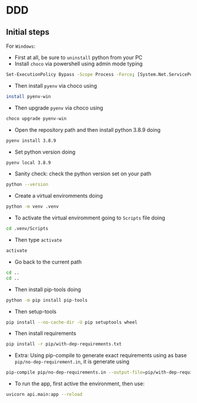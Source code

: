 # DDD

## Initial steps

For `Windows`:

- First at all, be sure to `uninstall` python from your PC
- Install `choco` via powershell using admin mode typing
```bash
Set-ExecutionPolicy Bypass -Scope Process -Force; [System.Net.ServicePointManager]::SecurityProtocol = [System.Net.ServicePointManager]::SecurityProtocol -bor 3072; iex ((New-Object System.Net.WebClient).DownloadString('https://community.chocolatey.org/install.ps1'))
```
- Then install `pyenv` via choco using
```bash
install pyenv-win
```
- Then upgrade `pyenv` via choco using
```bash
choco upgrade pyenv-win
```
- Open the repository path and then install python 3.8.9 doing
```bash
pyenv install 3.8.9
```
- Set python version doing
```bash
pyenv local 3.8.9
```
- Sanity check: check the python version set on your path
```bash
python --version
```
- Create a virtual enviromments doing
```bash
python -m venv .venv
```
- To activate the virtual enviromment going to `Scripts` file doing
```bash
cd .venv/Scripts
```
- Then type `activate`
```bash
activate
```
- Go back to the current path
```bash
cd ..
cd ..
```
- Then install pip-tools doing
```bash
python -m pip install pip-tools
```
- Then setup-tools
```bash
pip install --no-cache-dir -U pip setuptools wheel
```
- Then install requirements
```bash
pip install -r pip/with-dep-requirements.txt
```
- Extra: Using pip-compile to generate exact requirements using as base `pip/no-dep-requirement.in`, it is generate using
```bash
pip-compile pip/no-dep-requirements.in --output-file=pip/with-dep-requirements.txt
```
- To run the app, first active the environment, then use:
```bash
uvicorn api.main:app --reload
```
